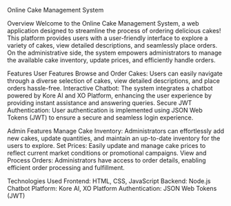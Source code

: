 
Online Cake Management System

Overview
Welcome to the Online Cake Management System, a web application designed to streamline the process of ordering delicious cakes! This platform provides users with a user-friendly interface to explore a variety of cakes, view detailed descriptions, and seamlessly place orders. On the administrative side, the system empowers administrators to manage the available cake inventory, update prices, and efficiently handle orders.

Features
User Features
Browse and Order Cakes: Users can easily navigate through a diverse selection of cakes, view detailed descriptions, and place orders hassle-free.
Interactive Chatbot: The system integrates a chatbot powered by Kore AI and XO Platform, enhancing the user experience by providing instant assistance and answering queries.
Secure JWT Authentication: User authentication is implemented using JSON Web Tokens (JWT) to ensure a secure and seamless login experience.

Admin Features
Manage Cake Inventory: Administrators can effortlessly add new cakes, update quantities, and maintain an up-to-date inventory for the users to explore.
Set Prices: Easily update and manage cake prices to reflect current market conditions or promotional campaigns.
View and Process Orders: Administrators have access to order details, enabling efficient order processing and fulfillment.

Technologies Used
Frontend: HTML, CSS, JavaScript
Backend: Node.js
Chatbot Platform: Kore AI, XO Platform
Authentication: JSON Web Tokens (JWT)